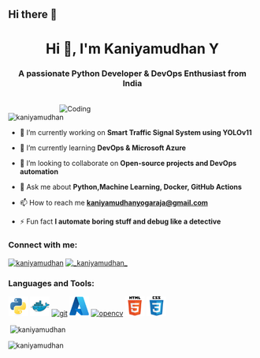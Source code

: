 ## Hi there 👋


<h1 align="center">Hi 👋, I'm Kaniyamudhan Y</h1>
<h3 align="center">A passionate Python Developer & DevOps Enthusiast from India</h3><br>
<img align="right" alt="Coding" width="400" src="https://github.com/user-attachments/assets/393bca73-4b6b-42b0-8854-1725aa876edb"/>
<p align="left"> <img src="https://komarev.com/ghpvc/?username=kaniyamudhan&label=Profile%20views&color=0e75b6&style=flat" alt="kaniyamudhan" /> </p>

- 🔭 I’m currently working on **Smart Traffic Signal System using YOLOv11**

- 🌱 I’m currently learning **DevOps & Microsoft Azure**

- 🤝 I’m looking to collaborate on **Open-source projects and DevOps automation**

- 💬 Ask me about **Python,Machine Learning, Docker, GitHub Actions**

- 📫 How to reach me **kaniyamudhanyogaraja@gmail.com**

- ⚡ Fun fact **I automate boring stuff and debug like a detective**

<h3 align="left">Connect with me:</h3>
<p align="left">
<a href="https://linkedin.com/in/kaniyamudhan-y" target="blank"><img align="center" src="https://raw.githubusercontent.com/rahuldkjain/github-profile-readme-generator/master/src/images/icons/Social/linked-in-alt.svg" alt="kaniyamudhan" height="30" width="40" /></a>
<a href="https://instagram.com/kaniofcl_15" target="blank"><img align="center" src="https://raw.githubusercontent.com/rahuldkjain/github-profile-readme-generator/master/src/images/icons/Social/instagram.svg" alt="_kaniyamudhan_" height="30" width="40" /></a>

<h3 align="left">Languages and Tools:</h3>
<p align="left">
  <a href="https://www.python.org" target="_blank"><img src="https://raw.githubusercontent.com/devicons/devicon/master/icons/python/python-original.svg" alt="python" width="40" height="40"/></a>
  <a href="https://www.docker.com/" target="_blank"><img src="https://raw.githubusercontent.com/devicons/devicon/master/icons/docker/docker-original.svg" alt="docker" width="40" height="40"/></a>
  <a href="https://git-scm.com/" target="_blank"><img src="https://www.vectorlogo.zone/logos/git-scm/git-scm-icon.svg" alt="git" width="40" height="40"/></a>
  <a href="https://azure.microsoft.com/" target="_blank"><img src="https://raw.githubusercontent.com/devicons/devicon/master/icons/azure/azure-original.svg" alt="azure" width="40" height="40"/></a>
  <a href="https://opencv.org/" target="_blank"><img src="https://www.vectorlogo.zone/logos/opencv/opencv-icon.svg" alt="opencv" width="40" height="40"/></a>
  <a href="https://www.w3.org/html/" target="_blank"><img src="https://raw.githubusercontent.com/devicons/devicon/master/icons/html5/html5-original-wordmark.svg" alt="html5" width="40" height="40"/></a>
  <a href="https://www.w3schools.com/css/" target="_blank"><img src="https://raw.githubusercontent.com/devicons/devicon/master/icons/css3/css3-original-wordmark.svg" alt="css3" width="40" height="40"/></a>
</p>


<p>&nbsp;<img align="center" src="https://github-readme-stats.vercel.app/api?username=kaniyamudhan&show_icons=true&locale=en" alt="kaniyamudhan" /></p>

<p><img align="center" src="https://github-readme-streak-stats.herokuapp.com/?user=kaniyamudhan&" alt="kaniyamudhan" /></p>
